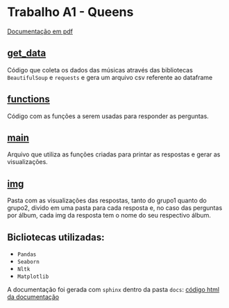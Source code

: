 # Trabalho A1 - Queens

[Documentação em pdf](https://drive.google.com/file/d/1OnnlZoseUbZCGAAtktUhbD7lCFPu0VUJ/view?usp=sharing)

## [get_data](get_data.py)
Código que coleta os dados das músicas através das bibliotecas ``BeautifulSoup`` e ``requests`` e gera um arquivo csv referente ao dataframe

## [functions](functions.py)

Código com as funções a serem usadas para responder as perguntas.

## [main](main.py)
Arquivo que utiliza as funções criadas para printar as respostas e gerar as visualizações.

## [img](img)
Pasta com as visualizações das respostas, tanto do grupo1 quanto do grupo2, divido em uma pasta para cada resposta e, no caso das perguntas por álbum, cada img da resposta tem o nome do seu respectivo álbum.

## Bicliotecas utilizadas:
- ``Pandas``
- ``Seaborn``
- ``Nltk``
- ``Matplotlib``

A documentação foi gerada com ``sphinx`` dentro da pasta `docs`: [código html da documentação](docs/_build/html/index.html)

